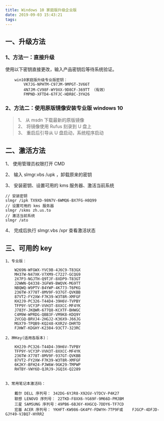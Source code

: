 ```yaml
---
title: Windows 10 家庭版升级企业版
date: 2019-09-03 15:43:21
tags:
---
```


## 一、升级方法

### 1、方法一：直接升级

使用以下密钥直接更改，输入产品密钥后等待系统验证。

```
    win10家庭版升级专业版密钥：
        VK7JG-NPHTM-C97JM-9MPGT-3V66T
        4N7JM-CV98F-WY9XX-9D8CF-369TT （有效）
        FMPND-XFTD4-67FJC-HDR8C-3YH26
```

### 2、方法二：使用原版镜像安装专业版 windows 10

> 1、 从 msdn 下载最新的原版镜像 <br/>
> 2、 将镜像使用 Rufus 刻录到 U 盘上 <br/>
> 3、 重启后引导从 U 盘启动，系统程序启动

## 二、激活方法

1、 使用管理员权限打开 CMD

2、 输入 slmgr.vbs /upk ，卸载原来的密钥

3、 安装密钥、设置可用的 kms 服务器、激活当前系统

```
// 安装密钥
slmgr /ipk TX9XD-98N7V-6WMQ6-BX7FG-H8Q99
// 设置可用的 kms 服务器
slmgr /skms zh.us.to
// 激活当前系统
slmgr /ato
```

4、 完成后执行 slmgr.vbs /xpr 查看激活状态

## 三、可用的 key

```
1、专业版：

    W269N-WFGWX-YVC9B-4J6C9-T83GX
    MH37W-N47XK-V7XM9-C7227-GCQG9
    2X7P3-NGJTH-Q9TJF-8XDP9-T83GT
    J2WWN-Q4338-3GFW9-BWQVK-MG9TT
    NBQWQ-W9PTV-B4YWP-4K773-T6PKG
    236TW-X778T-8MV9F-937GT-QVKBB
    87VT2-FY2XW-F7K39-W3T8R-XMFGF
    KH2J9-PC326-T44D4-39H6V-TVPBY
    TFP9Y-VCY3P-VVH3T-8XXCC-MF4YK
    J783Y-JKQWR-677Q8-KCXTF-BHWGC
    C4M9W-WPRDG-QBB3F-VM9K8-KDQ9Y
    2VCGQ-BRVJ4-2HGJ2-K36X9-J66JG
    MGX79-TPQB9-KQ248-KXR2V-DHRTD
    FJHWT-KDGHY-K2384-93CT7-323RC

2、神Key(适用各版本)：

    KH2J9-PC326-T44D4-39H6V-TVPBY
    TFP9Y-VCY3P-VVH3T-8XXCC-MF4YK
    236TW-X778T-8MV9F-937GT-QVKBB
    87VT2-FY2XW-F7K39-W3T8R-XMFGF
    6K2KY-BFH24-PJW6W-9GK29-TMPWP
    RHTBY-VWY6D-QJRJ9-JGQ3X-Q2289


3、常用笔记本激活码：

    戴尔 DELL 序列号： 342DG-6YJR8-X92GV-V7DCV-P4K27
    联想 LENOVO 序列号： 22TKD-F8XX6-YG69F-9M66D-PMJBM
    三星 SAMSUNG 序列号：49PB6-6BJ6Y-KHGCQ-7DDY6-TF7CD
    宏基 ACER 序列号： YKHFT-KW986-GK4PY-FDWYH-7TP9F或    FJGCP-4DFJD-GJY49-VJBQ7-HYRR2
```
